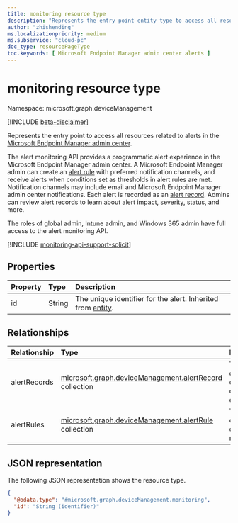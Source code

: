 ```yaml
---
title: monitoring resource type
description: "Represents the entry point entity type to access all resources related to alerts in the Microsoft Endpoint Manager admin center."
author: "zhishending"
ms.localizationpriority: medium
ms.subservice: "cloud-pc"
doc_type: resourcePageType
toc.keywords: [ Microsoft Endpoint Manager admin center alerts ]
---
```


# monitoring resource type

Namespace: microsoft.graph.deviceManagement

[!INCLUDE [beta-disclaimer](../../includes/beta-disclaimer.md)]

Represents the entry point to access all resources related to alerts in the [Microsoft Endpoint Manager admin center](https://endpoint.microsoft.com).

The alert monitoring API provides a programmatic alert experience in the Microsoft Endpoint Manager admin center. A Microsoft Endpoint Manager admin can create an [alert rule](devicemanagement-alertrule.md) with preferred notification channels, and receive alerts when conditions set as thresholds in alert rules are met. Notification channels may include email and Microsoft Endpoint Manager admin center notifications. Each alert is recorded as an [alert record](devicemanagement-alertrecord.md). Admins can review alert records to learn about alert impact, severity, status, and more.

The roles of global admin, Intune admin, and Windows 365 admin have full access to the alert monitoring API.

[!INCLUDE [monitoring-api-support-solicit](../includes/monitoring-api-support-solicit.md)]

## Properties

|Property|Type|Description|
|:---|:---|:---|
|id|String|The unique identifier for the alert. Inherited from [entity](../resources/entity.md).|

## Relationships

|Relationship|Type|Description|
|:---|:---|:---|
|alertRecords|[microsoft.graph.deviceManagement.alertRecord](../resources/devicemanagement-alertrecord.md) collection|The collection of records of alert events.|
|alertRules|[microsoft.graph.deviceManagement.alertRule](../resources/devicemanagement-alertrule.md) collection|The collection of alert rules.|

## JSON representation

The following JSON representation shows the resource type.
<!-- {
  "blockType": "resource",
  "keyProperty": "id",
  "@odata.type": "microsoft.graph.deviceManagement.monitoring",
  "baseType": "microsoft.graph.entity",
  "openType": false
}
-->
``` json
{
  "@odata.type": "#microsoft.graph.deviceManagement.monitoring",
  "id": "String (identifier)"
}
```
